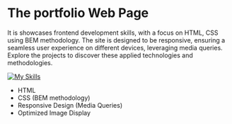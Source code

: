 # The portfolio Web Page
It is showcases frontend development skills, with a focus on HTML, CSS using BEM methodology. The site is designed to be responsive, ensuring a seamless user experience on different devices, leveraging media queries. Explore the projects to discover these applied technologies and methodologies.

[![My Skills](https://skillicons.dev/icons?i=html,css,js,react,git,figma)](https://skillicons.dev)
* HTML
* CSS (BEM methodology)
* Responsive Design (Media Queries)
* Optimized Image Display

